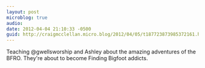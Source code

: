 ```yaml
---
layout: post
microblog: true
audio: 
date: 2012-04-04 21:10:33 -0500
guid: http://craigmcclellan.micro.blog/2012/04/05/t187723873985372161.html
---
```

Teaching @gwellsworship and Ashley about the amazing adventures of the BFRO. They're about to become Finding Bigfoot addicts.
